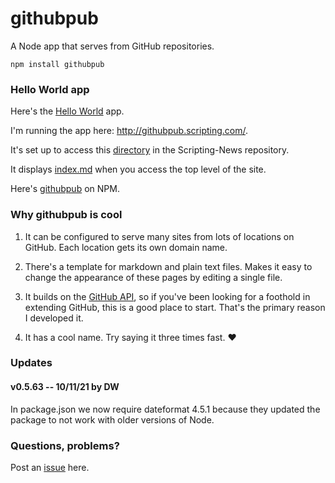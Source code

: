 # githubpub

A Node app that serves from GitHub repositories.

`npm install githubpub`

### Hello World app

Here's the <a href="https://gist.github.com/scripting/75e27f5227be29afe6f76cd55961d95d">Hello World</a> app.

I'm running the app here: http://githubpub.scripting.com/.

It's set up to access this <a href="https://github.com/scripting/Scripting-News/tree/master/githubpub">directory</a> in the Scripting-News repository. 

It displays <a href="https://raw.githubusercontent.com/scripting/Scripting-News/master/githubpub/index.md">index.md</a> when you access the top level of the site.

Here's <a href="https://www.npmjs.com/package/githubpub">githubpub</a> on NPM.

### Why githubpub is cool

1. It can be configured to serve many sites from lots of locations on GitHub. Each location gets its own domain name. 

2. There's a template for markdown and plain text files. Makes it easy to change the appearance of these pages by editing a single file.

3. It builds on the <a href="https://developer.github.com/v3/repos/">GitHub API</a>, so if you've been looking for a foothold in extending GitHub, this is a good place to start. That's the primary reason I developed it.

4. It has a cool name. Try saying it three times fast. :heart:

### Updates

#### v0.5.63 -- 10/11/21 by DW

In  package.json  we now require dateformat 4.5.1 because they updated the package to not work with older versions of Node. 

### Questions, problems?

Post an <a href="https://github.com/scripting/githubpub/issues">issue</a> here. 

